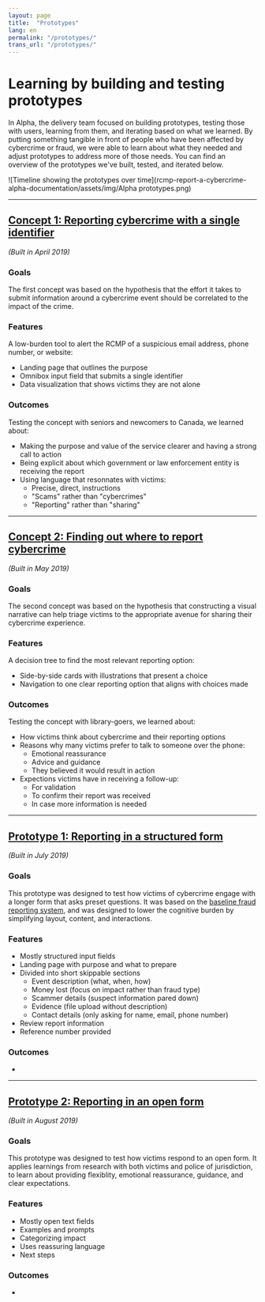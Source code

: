 ```yaml
---
layout: page
title:  "Prototypes"
lang: en
permalink: "/prototypes/"
trans_url: "/prototypes/"
---
```


# Learning by building and testing prototypes

In Alpha, the delivery team focused on building prototypes, testing those with users, learning from them, and iterating based on what we learned. By putting something tangible in front of people who have been affected by cybercrime or fraud, we were able to learn about what they needed and adjust prototypes to address more of those needs. You can find an overview of the prototypes we've built, tested, and iterated below.

![Timeline showing the prototypes over time](rcmp-report-a-cybercrime-alpha-documentation/assets/img/Alpha prototypes.png)

---

## [Concept 1: Reporting cybercrime with a single identifier](https://rac-concept-1.herokuapp.com/) 
*(Built in April 2019)*

### Goals
The first concept was based on the hypothesis that the effort it takes to submit information around a cybercrime event should be correlated to the impact of the crime. 

### Features
A low-burden tool to alert the RCMP of a suspicious email address, phone number, or website:
 * Landing page that outlines the purpose
 * Omnibox input field that submits a single identifier
 * Data visualization that shows victims they are not alone

### Outcomes
Testing the concept with seniors and newcomers to Canada, we learned about:
 * Making the purpose and value of the service clearer and having a strong call to action
 * Being explicit about which government or law enforcement entity is receiving the report
 * Using language that resonnates with victims:
   * Precise, direct, instructions
   * "Scams" rather than "cybercrimes"
   * "Reporting" rather than "sharing"
   
 ---

## [Concept 2: Finding out where to report cybercrime](https://rac-concept-2.herokuapp.com/) 
*(Built in May 2019)*

### Goals
The second concept was based on the hypothesis that constructing a visual narrative can help triage victims to the appropriate avenue for sharing their cybercrime experience.

### Features
A decision tree to find the most relevant reporting option:
 * Side-by-side cards with illustrations that present a choice 
 * Navigation to one clear reporting option that aligns with choices made  
 
### Outcomes
Testing the concept with library-goers, we learned about:
 * How victims think about cybercrime and their reporting options
 * Reasons why many victims prefer to talk to someone over the phone:
   * Emotional reassurance
   * Advice and guidance
   * They believed it would result in action
 * Expections victims have in receiving a follow-up:
   * For validation
   * To confirm their report was received
   * In case more information is needed
  
---

## [Prototype 1: Reporting in a structured form](https://www.report-a-cybercrime.alpha.rcmp-grc.gc.ca/p1) 
*(Built in July 2019)*

### Goals
This prototype was designed to test how victims of cybercrime engage with a longer form that asks preset questions. It was based on the [baseline fraud reporting system](https://report-a-cybercrime.alpha.rcmp-grc.gc.ca/CAFCFRS/), and was designed to lower the cognitive burden by simplifying layout, content, and interactions. 

### Features
 * Mostly structured input fields
 * Landing page with purpose and what to prepare
 * Divided into short skippable sections
   * Event description (what, when, how)
   * Money lost (focus on impact rather than fraud type)
   * Scammer details (suspect information pared down)
   * Evidence (file upload without description)
   * Contact details (only asking for name, email, phone number)
 * Review report information
 * Reference number provided

### Outcomes
 * 

---

## [Prototype 2: Reporting in an open form](https://www.report-a-cybercrime.alpha.rcmp-grc.gc.ca/p2) 
*(Built in August 2019)*

### Goals
This prototype was designed to test how victims respond to an open form. It applies learnings from research with both victims and police of jurisdiction, to learn about providing flexiblity, emotional reassurance, guidance, and clear expectations.

### Features
 * Mostly open text fields
 * Examples and prompts
 * Categorizing impact
 * Uses reassuring language
 * Next steps

### Outcomes
 *
